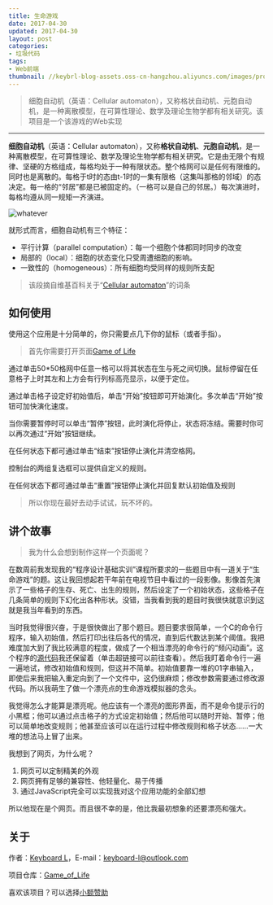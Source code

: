 ```yaml
---
title: 生命游戏
date: 2017-04-30
updated: 2017-04-30
layout: post
categories:
- 垃圾代码
tags:
- Web前端
thumbnail: //keybrl-blog-assets.oss-cn-hangzhou.aliyuncs.com/images/project_img/Game_of_Life/Gospers_glider_gun.gif
---
```


> 细胞自动机（英语：Cellular automaton），又称格状自动机、元胞自动机，是一种离散模型，在可算性理论、数学及理论生物学都有相关研究。该项目是一个该游戏的Web实现

---

**细胞自动机**（英语：Cellular automaton），又称**格状自动机**、**元胞自动机**，是一种离散模型，在可算性理论、数学及理论生物学都有相关研究。它是由无限个有规律、坚硬的方格组成，每格均处于一种有限状态。整个格网可以是任何有限维的。同时也是离散的。每格于t时的态由t-1时的一集有限格（这集叫那格的邻域）的态决定。每一格的“邻居”都是已被固定的。（一格可以是自己的邻居。）每次演进时，每格均遵从同一规矩一齐演进。

![whatever](//keybrl-blog-assets.oss-cn-hangzhou.aliyuncs.com/images/project_img/Game_of_Life/Gospers_glider_gun.gif)

就形式而言，细胞自动机有三个特征：

- 平行计算（parallel computation）：每一个细胞个体都同时同步的改变
- 局部的（local）：细胞的状态变化只受周遭细胞的影响。
- 一致性的（homogeneous）：所有细胞均受同样的规则所支配

>该段摘自维基百科关于“[Cellular automaton](https://en.wikipedia.org/wiki/Cellular_automaton)”的词条



## 如何使用

使用这个应用是十分简单的，你只需要点几下你的鼠标（或者手指）。

> 首先你需要打开页面[Game of Life](https://keybrl.github.io/Game_of_Life/)

通过单击50*50格网中任意一格可以将其状态在生与死之间切换。鼠标停留在任意格子上时其左和上方会有行列标高亮显示，以便于定位。

通过单击格子设定好初始值后，单击“开始”按钮即可开始演化。多次单击“开始”按钮可加快演化速度。

当你需要暂停时可以单击“暂停”按钮，此时演化将停止，状态将冻结。需要时你可以再次通过“开始”按钮继续。

在任何状态下都可通过单击“结束”按钮停止演化并清空格网。

控制台的两组复选框可以提供自定义的规则。

在任何状态下都可通过单击“重置”按钮停止演化并回复默认初始值及规则

> 所以你现在最好去动手试试，玩不坏的。



## 讲个故事

> 我为什么会想到制作这样一个页面呢？

在数周前我发现我的“程序设计基础实训”课程所要求的一些题目中有一道关于“生命游戏”的题。这让我回想起若干年前在电视节目中看过的一段影像。影像首先演示了一些格子的生存、死亡、出生的规则，然后设定了一个初始状态，这些格子在几条简单的规则下幻化出各种形状。没错，当我看到我的题目时我很快就意识到这就是我当年看到的东西。

当时我觉得很兴奋，于是很快做出了那个题目。题目要求很简单，一个C的命令行程序，输入初始值，然后打印出往后各代的情况，直到后代数达到某个阈值。我把难度加大到了我比较满意的程度，做成了一个相当漂亮的命令行的“频闪动画”。这个程序的[源代码](https://github.com/keybrl/Game_of_Life/tree/master/toy)我还保留着（单击超链接可以前往查看）。然后我盯着命令行一遍一遍地试，修改初始值和规则，但这并不简单。初始值要靠一堆的01字串输入，即使后来我把输入重定向到了一个文件中，这仍很麻烦；修改参数需要通过修改源代码。所以我萌生了做一个漂亮点的生命游戏模拟器的念头。

我觉得怎么才能算是漂亮呢。他应该有一个漂亮的图形界面，而不是命令提示行的小黑框；他可以通过点击格子的方式设定初始值；然后他可以随时开始、暂停；他可以简单地改变规则；他甚至应该可以在运行过程中修改规则和格子状态……一大堆的想法马上冒了出来。

我想到了网页，为什么呢？

1. 网页可以定制精美的外观
2. 网页拥有足够的兼容性、他轻量化、易于传播
3. 通过JavaScript完全可以实现我对这个应用功能的全部幻想

所以他现在是个网页。而且很不幸的是，他比我最初想象的还要漂亮和强大。



## 关于

作者：[Keyboard L](https://blog.keybrl.com/)，E-mail：[keyboard-l@outlook.com](mailto:keyboard-l@outlook.com)

项目仓库：[Game_of_Life](https://github.com/keybrl/Game_of_Life)

喜欢该项目？可以选择[小额赞助](/donate/)
